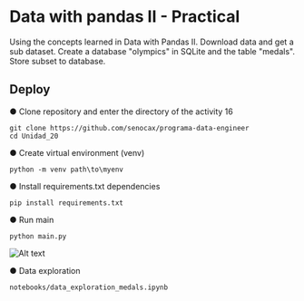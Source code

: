 # Data with pandas II - Practical

Using the concepts learned in Data with Pandas II.
Download data and get a sub dataset. Create a database "olympics" in SQLite and the table "medals". Store subset to database.
## Deploy

● Clone repository and enter the directory of the activity 16
```
git clone https://github.com/senocax/programa-data-engineer
cd Unidad_20
```
● Create virtual environment (venv)
```
python -m venv path\to\myenv
```
● Install requirements.txt dependencies
```
pip install requirements.txt 
```
● Run main
```
python main.py
```
![Alt text](https://res.cloudinary.com/dimgzkmps/image/upload/v1668618567/db20_fbdhra.png)

● Data exploration
```
notebooks/data_exploration_medals.ipynb
```